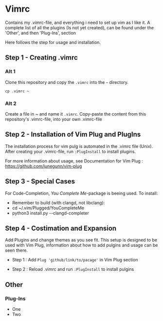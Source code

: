 # Vimrc

Contains my .vimrc-file, and everything i need to set up vim as I like it.
A complete list of all the plugins (Is not yet created), can be found under the 'Other', and then 'Plug-Ins', section

Here follows the step for usage and installation.

## Step 1 - Creating .vimrc
### Alt 1
Clone this repository and copy the ``` .vimrc ``` into the ``` ~ ``` directory.

``` cp .vimrc ~ ```


### Alt 2
Create a file in ~ and name it ``` .vimrc ```. Copy-paste the content from this repository's .vimrc-file, into your own .vimrc-file

## Step 2 - Installation of Vim Plug and PlugIns

The installation process for vim pulg is automated in the .vimrc file (Unix).
After creating your .vimrc-file, run  ``` :PlugInstall ``` to install plugins. 

For more information about usage, see Documentation for Vim Plug : https://github.com/junegunn/vim-plug

## Step 3 - Special Cases
For Code-Completion, *You Complete Me*-package is beeing used. 
To install:

- Remember to build (with clangd, not libclang): 
- cd ~/.vim/Plugged/YouCompleteMe
- python3 install.py --clangd-completer

## Step 4 - Costimation and Expansion
Add Plugins and change themes as you see fit. This setup is designed to be used with Vim Plug, information about how to add pulgins and usage can be seen there. 

- Step 1 : Add ``` Plug 'github/link/to/pacage' ``` in Vim Plug section

- Step 2 : Reload .vimrc and run ``` :PlugInstall ``` to install pulgins


## Other


### Plug-Ins
- One
- Two
